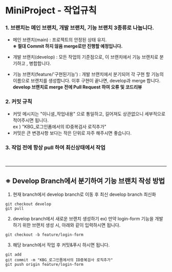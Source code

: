 # MiniProject - 작업규칙

### 1. 브랜치는 메인 브랜치, 개발 브랜치, 기능 브랜치 3종류로 나눕니다.
- 메인 브랜치(main) : 프로젝트의 안정된 상태 유지.<br><b> ※ 절대 Commit 하지 않음 merge로만 진행할 예정입니다. </b>
  
- 개발 브랜치(develop) : 모든 작업의 기준점으로, 이 브랜치에서 기능 브랜치로 분기하고 , 병합합니다.

- 기능 브랜치(feature/'구현된기능') : 개발 브랜치에서 분기되어 각 구현 할 기능의 이름으로 브랜치를 생성합니다. 이후 구현이 끝나면, develop과 merge 합니다. <b> develop 브랜치로 merge 전에 Pull Request 하여 오류 및 코드리뷰 </b>

### 2. 커밋 규칙
- 커밋 메시지는 "이니셜_작업내용" 으로 통일하고, 길어져도 상관없으니 세부적으로 적어주시면 됩니다. 
<br> ex ) "KBG_로그인폼에서의 ID중복검사 로직추가" 
- 커밋은 큰 변경사항 보다는 작은 단위로 자주 해주시면 좋습니다.

### 3. 작업 전에 항상 pull 하여 최신상태에서 작업
<br>

----

## ※ Develop Branch에서 분기하여 기능 브랜치 작성 방법

1. 현재 branch에서 develop branch로 이동 후 최신 develop branch 최신화
```
git checkout develop
git pull
```
2. develop branch에서 새로운 브랜치 생성하기
ex) 만약 login-form 기능을 개발하기 위한 브랜치 생성 시, 아래와 같이 입력하시면 됩니다.
```
git checkout -b feature/login-form
```

3. 해당 branch에서 작업 후 커밋&푸시 하시면 됩니다.
```
git add
git commit -m "KBG_로그인폼에서의 ID중복검사 로직추가"
git push origin feature/login-form
```